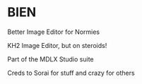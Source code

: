 # BIEN
Better Image Editor for Normies

KH2 Image Editor, but on steroids!

Part of the MDLX Studio suite

Creds to Sorai for stuff and crazy for others
